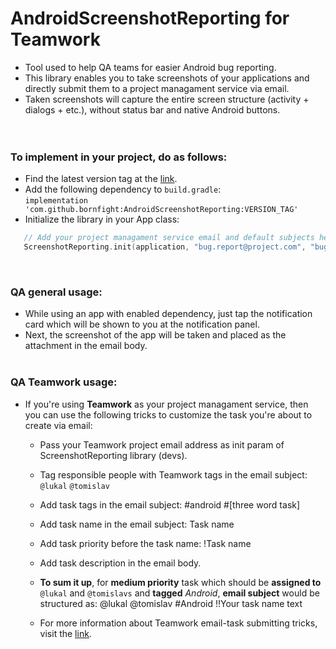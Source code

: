 # AndroidScreenshotReporting for Teamwork
* Tool used to help QA teams for easier Android bug reporting.
* This library enables you to take screenshots of your applications and directly submit them to a project managament service via email.
* Taken screenshots will capture the entire screen structure (activity + dialogs + etc.), without status bar and native Android buttons.
<br/><br/><br/>

### To implement in your project, do as follows:
* Find the latest version tag at the [link](https://jitpack.io/#bornfight/AndroidScreenshotReporting).
* Add the following dependency to `build.gradle`:<br/>
`implementation 'com.github.bornfight:AndroidScreenshotReporting:VERSION_TAG'`
* Initialize the library in your App class:
```kotlin
   // Add your project managament service email and default subjects here:
   ScreenshotReporting.init(application, "bug.report@project.com", "bug name", "bug description")
```
<br/>

### QA general usage:
* While using an app with enabled dependency, just tap the notification card which will be shown to you at the notification panel.
* Next, the screenshot of the app will be taken and placed as the attachment in the email body.
<br/><br/>

### QA Teamwork usage:
* If you're using **Teamwork** as your project managament service, then you can use the following tricks to customize the task you're about to create via email:
  * Pass your Teamwork project email address as init param of ScreenshotReporting library (devs).
  * Tag responsible people with Teamwork tags in the email subject: `@lukal` `@tomislav`
  * Add task tags in the email subject: #android #[three word task]
  * Add task name in the email subject: Task name
  * Add task priority before the task name: !Task name
  * Add task description in the email body.
  * **To sum it up**, for **medium priority** task which should be **assigned to** `@lukal` and `@tomislavs` and **tagged** *Android*, **email subject** would be structured as: @lukal @tomislav #Android !!Your task name text
 
  * For more information about Teamwork email-task submitting tricks, visit the [link](https://support.teamwork.com/projects/tasks/posting-tasks-via-email).
